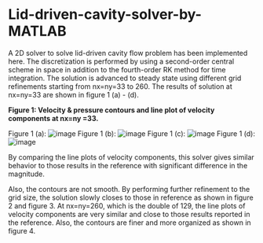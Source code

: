 # Lid-driven-cavity-solver-by-MATLAB

A 2D solver to solve lid-driven cavity flow problem has been implemented here. 
The discretization is performed by using a second-order central scheme in space in addition to the fourth-order RK method for time integration. 
The solution is advanced to steady state using different grid refinements starting from nx=ny=33 to 260. 
The results of solution at nx=ny=33 are shown in figure 1 (a) - (d).

**Figure 1: Velocity & pressure contours and line plot of velocity components at nx=ny =33.**

Figure 1 (a): ![image](https://user-images.githubusercontent.com/89004966/152657677-c2e91f6f-b573-4920-a4d9-470f995c4126.png) 
Figure 1 (b): ![image](https://user-images.githubusercontent.com/89004966/152657745-0452d52c-776e-4ae5-a5bc-4fbf2504a084.png)
Figure 1 (c): ![image](https://user-images.githubusercontent.com/89004966/152657788-7275f569-4821-43c4-84ce-4d528baba985.png)
Figure 1 (d): ![image](https://user-images.githubusercontent.com/89004966/152657807-4dff1bc7-1d2e-48a2-8bf6-d1bb5ff41ced.png)






By comparing the line plots of velocity components, this solver gives similar behavior to those results in the reference with significant difference in the magnitude. 

Also, the contours are not smooth. 
By performing further refinement to the grid size, the solution slowly closes to those in reference as shown in figure 2 and figure 3. 
At nx=ny=260, which is the double of 129, the line plots of velocity components are very similar and close to those results reported in the reference. 
Also, the contours are finer and more organized as shown in figure 4. 
